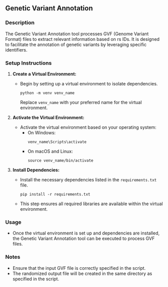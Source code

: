 ## Genetic Variant Annotation

### Description

The Genetic Variant Annotation tool processes GVF (Genome Variant Format) files to extract relevant information based on rs IDs. It is designed to facilitate the annotation of genetic variants by leveraging specific identifiers.

### Setup Instructions

1. **Create a Virtual Environment:**
   - Begin by setting up a virtual environment to isolate dependencies.
     ```
     python -m venv venv_name
     ```
     Replace `venv_name` with your preferred name for the virtual environment.

2. **Activate the Virtual Environment:**
   - Activate the virtual environment based on your operating system:
     - On Windows:
       ```
       venv_name\Scripts\activate
       ```
     - On macOS and Linux:
       ```
       source venv_name/bin/activate
       ```

3. **Install Dependencies:**
   - Install the necessary dependencies listed in the `requirements.txt` file.
     ```
     pip install -r requirements.txt
     ```
   - This step ensures all required libraries are available within the virtual environment.

### Usage

- Once the virtual environment is set up and dependencies are installed, the Genetic Variant Annotation tool can be executed to process GVF files.

### Notes

- Ensure that the input GVF file is correctly specified in the script.
- The randomized output file will be created in the same directory as specified in the script.
